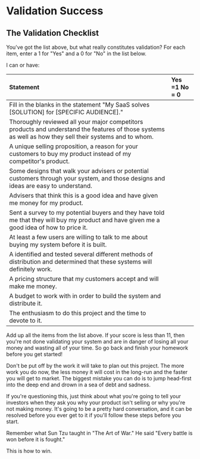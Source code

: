 # Validation Success

## The Validation Checklist

You've got the list above, but what really constitutes validation? For each item, enter a 1 for "Yes" and a 0 for "No" in the list below.

I can or have:

| Statement | Yes =1  No = 0 |
| :--- | :--- |
| Fill in the blanks in the statement "My SaaS solves \[SOLUTION\] for \[SPECIFIC AUDIENCE\]." |  |
| Thoroughly reviewed all your major competitors products and understand the features of those systems as well as how they sell their systems and to whom.  |  |
| A unique selling proposition, a reason for your customers to buy my product instead of my competitor's product. |  |
| Some designs that walk your advisers or potential customers through your system, and those designs and ideas are easy to understand. |  |
| Advisers that think this is a good idea and have given me money for my product. |  |
| Sent a survey to my potential buyers and they have told me that they will buy my product and have given me a good idea of how to price it. |  |
| At least a few users are willing to talk to me about buying my system before it is built. |  |
| A identified and tested several different methods of distribution and determined that these systems will definitely work. |  |
| A pricing structure that my customers accept and will make me money. |  |
| A budget to work with in order to build the system and distribute it. |  |
| The enthusiasm to do this project and the time to devote to it. |  |

Add up all the items from the list above. If your score is less than 11, then you're not done validating your system and are in danger of losing all your money and wasting all of your time. So go back and finish your homework before you get started!

Don't be put off by the work it will take to plan out this project. The more work you do now, the less money it will cost in the long-run and the faster you will get to market. The biggest mistake you can do is to jump head-first into the deep end and drown in a sea of debt and sadness. 

If you're questioning this, just think about what you're going to tell your investors when they ask you why your product isn't selling or why you're not making money. It's going to be a pretty hard conversation, and it can be resolved before you ever get to it if you'll follow these steps before you start.

Remember what Sun Tzu taught in "The Art of War." He said "Every battle is won before it is fought."  

This is how to win.

